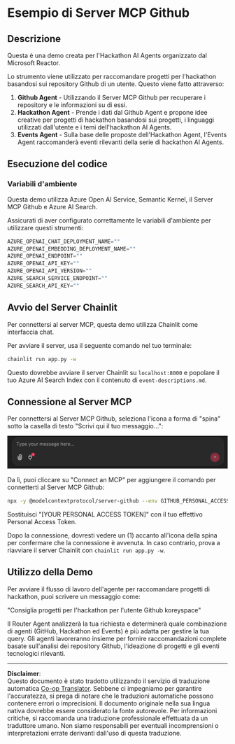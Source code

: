 <!--
CO_OP_TRANSLATOR_METADATA:
{
  "original_hash": "9bf0395cbc541ce8db2a9699c8678dfc",
  "translation_date": "2025-08-29T13:30:49+00:00",
  "source_file": "11-agentic-protocols/code_samples/github-mcp/README.md",
  "language_code": "it"
}
-->
# Esempio di Server MCP Github

## Descrizione

Questa è una demo creata per l'Hackathon AI Agents organizzato dal Microsoft Reactor.

Lo strumento viene utilizzato per raccomandare progetti per l'hackathon basandosi sui repository Github di un utente. Questo viene fatto attraverso:

1. **Github Agent** - Utilizzando il Server MCP Github per recuperare i repository e le informazioni su di essi.
2. **Hackathon Agent** - Prende i dati dal Github Agent e propone idee creative per progetti di hackathon basandosi sui progetti, i linguaggi utilizzati dall'utente e i temi dell'hackathon AI Agents.
3. **Events Agent** - Sulla base delle proposte dell'Hackathon Agent, l'Events Agent raccomanderà eventi rilevanti della serie di hackathon AI Agents.

## Esecuzione del codice 

### Variabili d'ambiente

Questa demo utilizza Azure Open AI Service, Semantic Kernel, il Server MCP Github e Azure AI Search.

Assicurati di aver configurato correttamente le variabili d'ambiente per utilizzare questi strumenti:

```python
AZURE_OPENAI_CHAT_DEPLOYMENT_NAME=""
AZURE_OPENAI_EMBEDDING_DEPLOYMENT_NAME=""
AZURE_OPENAI_ENDPOINT=""
AZURE_OPENAI_API_KEY=""
AZURE_OPENAI_API_VERSION=""
AZURE_SEARCH_SERVICE_ENDPOINT=""
AZURE_SEARCH_API_KEY=""
``` 

## Avvio del Server Chainlit

Per connettersi al server MCP, questa demo utilizza Chainlit come interfaccia chat.

Per avviare il server, usa il seguente comando nel tuo terminale:

```bash
chainlit run app.py -w
```

Questo dovrebbe avviare il server Chainlit su `localhost:8000` e popolare il tuo Azure AI Search Index con il contenuto di `event-descriptions.md`.

## Connessione al Server MCP

Per connettersi al Server MCP Github, seleziona l'icona a forma di "spina" sotto la casella di testo "Scrivi qui il tuo messaggio...":

![MCP Connect](../../../../../translated_images/mcp-chainlit-1.7ed66d648e3cfb28f1ea5f320b91e4404df4a24a0f236ce3de999666621f1cfc.it.png)

Da lì, puoi cliccare su "Connect an MCP" per aggiungere il comando per connetterti al Server MCP Github:

```bash
npx -y @modelcontextprotocol/server-github --env GITHUB_PERSONAL_ACCESS_TOKEN=[YOUR PERSONAL ACCESS TOKEN]
```

Sostituisci "[YOUR PERSONAL ACCESS TOKEN]" con il tuo effettivo Personal Access Token.

Dopo la connessione, dovresti vedere un (1) accanto all'icona della spina per confermare che la connessione è avvenuta. In caso contrario, prova a riavviare il server Chainlit con `chainlit run app.py -w`.

## Utilizzo della Demo 

Per avviare il flusso di lavoro dell'agente per raccomandare progetti di hackathon, puoi scrivere un messaggio come:

"Consiglia progetti per l'hackathon per l'utente Github koreyspace"

Il Router Agent analizzerà la tua richiesta e determinerà quale combinazione di agenti (GitHub, Hackathon ed Events) è più adatta per gestire la tua query. Gli agenti lavoreranno insieme per fornire raccomandazioni complete basate sull'analisi dei repository Github, l'ideazione di progetti e gli eventi tecnologici rilevanti.

---

**Disclaimer**:  
Questo documento è stato tradotto utilizzando il servizio di traduzione automatica [Co-op Translator](https://github.com/Azure/co-op-translator). Sebbene ci impegniamo per garantire l'accuratezza, si prega di notare che le traduzioni automatiche possono contenere errori o imprecisioni. Il documento originale nella sua lingua nativa dovrebbe essere considerato la fonte autorevole. Per informazioni critiche, si raccomanda una traduzione professionale effettuata da un traduttore umano. Non siamo responsabili per eventuali incomprensioni o interpretazioni errate derivanti dall'uso di questa traduzione.